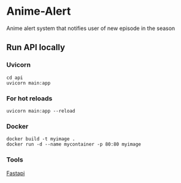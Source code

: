 # Anime-Alert
Anime alert system that notifies user of new episode in the season


## Run API locally
### Uvicorn
```
cd api
uvicorn main:app
```

### For hot reloads
```
uvicorn main:app --reload
```

### Docker

```
docker build -t myimage .
docker run -d --name mycontainer -p 80:80 myimage
```

### Tools
[Fastapi](https://github.com/tiangolo/fastapi)
